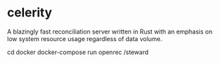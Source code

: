 # celerity
A blazingly fast reconciliation server written in Rust with an emphasis on low system resource usage regardless of data volume.


cd docker
docker-compose run openrec /steward